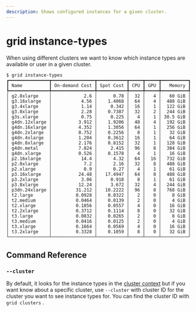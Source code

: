 ```yaml
---
description: Shows configured instances for a given cluster.
---
```


# grid instance-types

When using different clusters we want to know which instance types are available or user in a given cluster. 

```text
$ grid instance-types
┏━━━━━━━━━━━━━━━┳━━━━━━━━━━━━━━━━┳━━━━━━━━━━━┳━━━━━┳━━━━━┳━━━━━━━━━━┓
┃ Name          ┃ On-demand Cost ┃ Spot Cost ┃ CPU ┃ GPU ┃   Memory ┃
┡━━━━━━━━━━━━━━━╇━━━━━━━━━━━━━━━━╇━━━━━━━━━━━╇━━━━━╇━━━━━╇━━━━━━━━━━┩
│ g2.8xlarge    │            2.6 │      0.78 │  32 │   4 │   60 GiB │
│ g3.16xlarge   │           4.56 │    1.4068 │  64 │   4 │  488 GiB │
│ g3.4xlarge    │           1.14 │     0.342 │  16 │   1 │  122 GiB │
│ g3.8xlarge    │           2.28 │    0.7387 │  32 │   2 │  244 GiB │
│ g3s.xlarge    │           0.75 │     0.225 │   4 │   1 │ 30.5 GiB │
│ g4dn.12xlarge │          3.912 │    1.9206 │  48 │   4 │  192 GiB │
│ g4dn.16xlarge │          4.352 │    1.3056 │  64 │   1 │  256 GiB │
│ g4dn.2xlarge  │          0.752 │    0.2256 │   8 │   1 │   32 GiB │
│ g4dn.4xlarge  │          1.204 │    0.3612 │  16 │   1 │   64 GiB │
│ g4dn.8xlarge  │          2.176 │    0.8152 │  32 │   1 │  128 GiB │
│ g4dn.metal    │          7.824 │     2.415 │  96 │   8 │  384 GiB │
│ g4dn.xlarge   │          0.526 │    0.1578 │   4 │   1 │   16 GiB │
│ p2.16xlarge   │           14.4 │      4.32 │  64 │  16 │  732 GiB │
│ p2.8xlarge    │            7.2 │      2.16 │  32 │   8 │  488 GiB │
│ p2.xlarge     │            0.9 │      0.27 │   4 │   1 │   61 GiB │
│ p3.16xlarge   │          24.48 │   17.4947 │  64 │   8 │  488 GiB │
│ p3.2xlarge    │           3.06 │     0.918 │   8 │   1 │   61 GiB │
│ p3.8xlarge    │          12.24 │     3.672 │  32 │   4 │  244 GiB │
│ p3dn.24xlarge │         31.212 │   10.2222 │  96 │   8 │  768 GiB │
│ t2.large      │         0.0928 │    0.0322 │   2 │   0 │    8 GiB │
│ t2.medium     │         0.0464 │    0.0139 │   2 │   0 │    4 GiB │
│ t2.xlarge     │         0.1856 │    0.0557 │   4 │   0 │   16 GiB │
│ t2.2xlarge    │         0.3712 │    0.1114 │   8 │   0 │   32 GiB │
│ t3.large      │         0.0832 │    0.0265 │   2 │   0 │    8 GiB │
│ t3.medium     │         0.0416 │    0.0125 │   2 │   0 │    4 GiB │
│ t3.xlarge     │         0.1664 │    0.0569 │   4 │   0 │   16 GiB │
│ t3.2xlarge    │         0.3328 │    0.1059 │   8 │   0 │   32 GiB │
└───────────────┴────────────────┴───────────┴─────┴─────┴──────────┘
```

## Command Reference

### `--cluster`

By default, it looks for the instance types in the [cluster context](./grid-cluster-context.md) but if you want know about a 
specific cluster, use `--cluster` with cluster ID for the cluster you want to see instance types for. 
You can find the cluster ID with `grid clusters` . 


